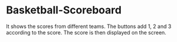 # Basketball-Scoreboard
It shows the scores from different teams. The buttons add 1, 2 and 3 according to the score. The score is then displayed on the screen.
